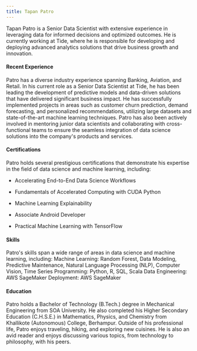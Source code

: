 ```yaml
---
title: Tapan Patro
---
```


Tapan Patro is a Senior Data Scientist with extensive experience in leveraging data for informed decisions and optimized outcomes. He is currently working at Tide, where he is responsible for developing and deploying advanced analytics solutions that drive business growth and innovation.

#### Recent Experience
Patro has a diverse industry experience spanning Banking, Aviation, and Retail. In his current role as a Senior Data Scientist at Tide, he has been leading the development of predictive models and data-driven solutions that have delivered significant business impact.
He has successfully implemented projects in areas such as customer churn prediction, demand forecasting, and personalized recommendations, utilizing large datasets and state-of-the-art machine learning techniques. Patro has also been actively involved in mentoring junior data scientists and collaborating with cross-functional teams to ensure the seamless integration of data science solutions into the company's products and services.
#### Certifications
Patro holds several prestigious certifications that demonstrate his expertise in the field of data science and machine learning, including:
* Accelerating End-to-End Data Science Workflows

* Fundamentals of Accelerated Computing with CUDA Python

* Machine Learning Explainability

* Associate Android Developer

* Practical Machine Learning with TensorFlow
#### Skills
Patro's skills span a wide range of areas in data science and machine learning, including:
Machine Learning: Random Forest, Data Modeling, Predictive Maintenance, Natural Language Processing (NLP), Computer Vision, Time Series
Programming: Python, R, SQL, Scala
Data Engineering: AWS SageMaker
Deployment: AWS SageMaker
#### Education
Patro holds a Bachelor of Technology (B.Tech.) degree in Mechanical Engineering from SOA University. He also completed his Higher Secondary Education (C.H.S.E.) in Mathematics, Physics, and Chemistry from Khallikote (Autonomous) College, Berhampur.
Outside of his professional life, Patro enjoys traveling, hiking, and exploring new cuisines. He is also an avid reader and enjoys discussing various topics, from technology to philosophy, with his peers.

